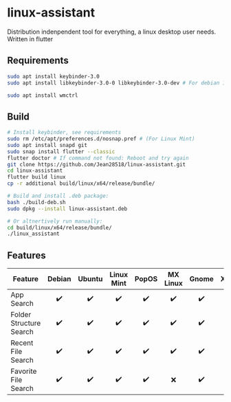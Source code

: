 # linux-assistant
Distribution indenpendent tool for everything, a linux desktop user needs. Written in flutter

## Requirements
```bash
sudo apt install keybinder-3.0 
sudo apt install libkeybinder-3.0-0 libkeybinder-3.0-dev # For debian 11, Ubuntu 22.04, ...

sudo apt install wmctrl
```

## Build
```bash
# Install keybinder, see requirements
sudo rm /etc/apt/preferences.d/nosnap.pref # (For Linux Mint)
sudo apt install snapd git
sudo snap install flutter --classic
flutter doctor # If command not found: Reboot and try again
git clone https://github.com/Jean28518/linux-assistant.git
cd linux-assistant
flutter build linux
cp -r additional build/linux/x64/release/bundle/

# Build and install .deb package:
bash ./build-deb.sh
sudo dpkg --install linux-assistant.deb

# Or altnertively run manually: 
cd build/linux/x64/release/bundle/
./linux_assistant
```

## Features
| Feature                   | Debian | Ubuntu | Linux Mint | PopOS | MX Linux | Gnome | Xfce | Cinnamon | Notes |
| ------------------------- | :----: | :----: | :--------: | :---: | :------: | :---: | :---: | :-----: | :---: |
| App Search  | :heavy_check_mark: | :heavy_check_mark: | :heavy_check_mark: | :heavy_check_mark: | :heavy_check_mark: | :heavy_check_mark: | :heavy_check_mark: | :heavy_check_mark: |    |
| Folder Structure Search  | :heavy_check_mark: | :heavy_check_mark: | :heavy_check_mark: | :heavy_check_mark: | :heavy_check_mark: | :heavy_check_mark: | :heavy_check_mark: | :heavy_check_mark: |    |
| Recent File Search | :heavy_check_mark: | :heavy_check_mark: | :heavy_check_mark: | :heavy_check_mark: | :heavy_check_mark: | :heavy_check_mark: | :heavy_check_mark:  | :heavy_check_mark:      |   |
| Favorite File Search | :heavy_check_mark: | :heavy_check_mark: | :heavy_check_mark: | :heavy_check_mark: | :x: | :heavy_check_mark: | :x: | :heavy_check_mark: |   |
